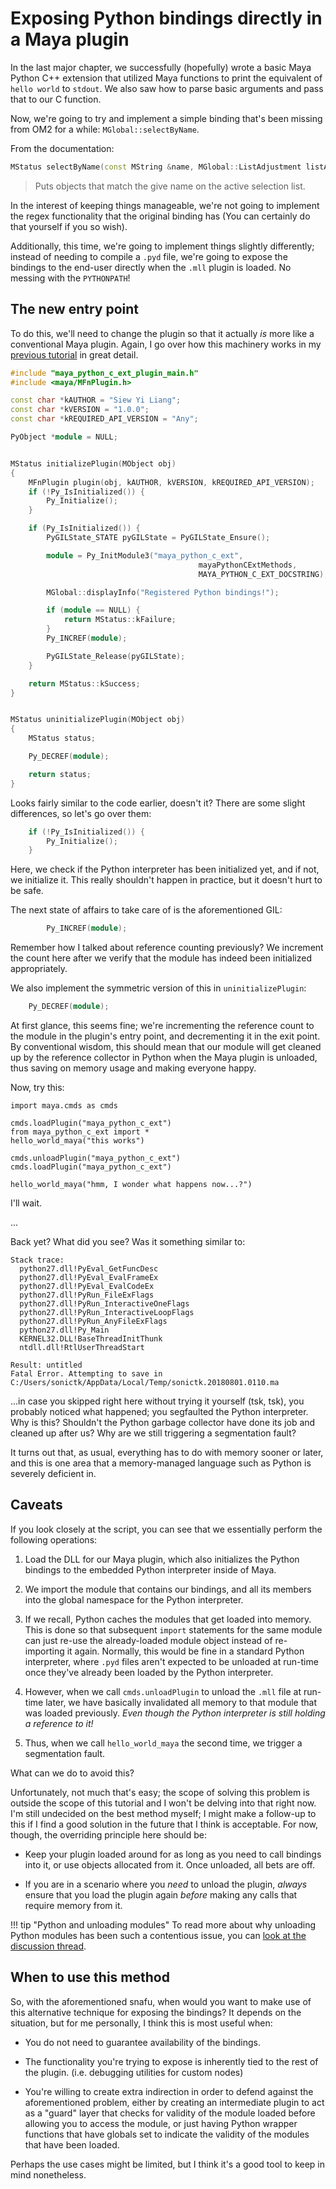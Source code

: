 # Exposing Python bindings directly in a Maya plugin #

In the last major chapter, we successfully (hopefully) wrote a basic Maya Python
C++ extension that utilized Maya functions to print the equivalent of ``hello world``
to ``stdout``. We also saw how to parse basic arguments and pass that to our C function.

Now, we're going to try and implement a simple binding that's been missing from
OM2 for a while: ``MGlobal::selectByName``.

From the documentation:

```c++
MStatus selectByName(const MString &name, MGlobal::ListAdjustment listAdjustment = kAddToList)
```

> Puts objects that match the give name on the active selection list.

In the interest of keeping things manageable, we're not going to implement the
regex functionality that the original binding has (You can certainly do that
yourself if you so wish).

Additionally, this time, we're going to implement things slightly differently;
instead of needing to compile a ``.pyd`` file, we're going to expose the
bindings to the end-user directly when the ``.mll`` plugin is loaded. No messing
with the ``PYTHONPATH``!


## The new entry point ##

To do this, we'll need to change the plugin so that it actually _is_ more like a
conventional Maya plugin. Again, I go over how this machinery works in my
[previous tutorial](https://sonictk.github.io/maya_hot_reload_example_public/getting_started/#what-are-we-even-doing)
in great detail.

```c++
#include "maya_python_c_ext_plugin_main.h"
#include <maya/MFnPlugin.h>

const char *kAUTHOR = "Siew Yi Liang";
const char *kVERSION = "1.0.0";
const char *kREQUIRED_API_VERSION = "Any";

PyObject *module = NULL;


MStatus initializePlugin(MObject obj)
{
    MFnPlugin plugin(obj, kAUTHOR, kVERSION, kREQUIRED_API_VERSION);
    if (!Py_IsInitialized()) {
        Py_Initialize();
    }

    if (Py_IsInitialized()) {
        PyGILState_STATE pyGILState = PyGILState_Ensure();

        module = Py_InitModule3("maya_python_c_ext",
                                          mayaPythonCExtMethods,
                                          MAYA_PYTHON_C_EXT_DOCSTRING);

        MGlobal::displayInfo("Registered Python bindings!");

        if (module == NULL) {
            return MStatus::kFailure;
        }
        Py_INCREF(module);

        PyGILState_Release(pyGILState);
    }

    return MStatus::kSuccess;
}


MStatus uninitializePlugin(MObject obj)
{
    MStatus status;

    Py_DECREF(module);

    return status;
}

```

Looks fairly similar to the code earlier, doesn't it? There are some slight
differences, so let's go over them:

```c++
    if (!Py_IsInitialized()) {
        Py_Initialize();
    }
```

Here, we check if the Python interpreter has been initialized yet, and if not,
we initialize it. This really shouldn't happen in practice, but it doesn't hurt
to be safe.

The next state of affairs to take care of is the aforementioned GIL:

```c++
        Py_INCREF(module);
```

Remember how I talked about reference counting previously? We increment the
count here after we verify that the module has indeed been initialized
appropriately.

We also implement the symmetric version of this in ``uninitializePlugin``:

```c++
    Py_DECREF(module);
```

At first glance, this seems fine; we're incrementing the reference count to the
module in the plugin's entry point, and decrementing it in the exit point. By
conventional wisdom, this should mean that our module will get cleaned up by the
reference collector in Python when the Maya plugin is unloaded, thus saving on
memory usage and making everyone happy.

Now, try this:

```
import maya.cmds as cmds

cmds.loadPlugin("maya_python_c_ext")
from maya_python_c_ext import *
hello_world_maya("this works")

cmds.unloadPlugin("maya_python_c_ext")
cmds.loadPlugin("maya_python_c_ext")

hello_world_maya("hmm, I wonder what happens now...?")
```

I'll wait.

...

Back yet? What did you see? Was it something similar to:

```
Stack trace:
  python27.dll!PyEval_GetFuncDesc
  python27.dll!PyEval_EvalFrameEx
  python27.dll!PyEval_EvalCodeEx
  python27.dll!PyRun_FileExFlags
  python27.dll!PyRun_InteractiveOneFlags
  python27.dll!PyRun_InteractiveLoopFlags
  python27.dll!PyRun_AnyFileExFlags
  python27.dll!Py_Main
  KERNEL32.DLL!BaseThreadInitThunk
  ntdll.dll!RtlUserThreadStart

Result: untitled
Fatal Error. Attempting to save in C:/Users/sonictk/AppData/Local/Temp/sonictk.20180801.0110.ma
```

...in case you skipped right here without trying it yourself (tsk, tsk), you
probably noticed what happened; you segfaulted the Python interpreter. Why is
this? Shouldn't the Python garbage collector have done its job and cleaned up
after us? Why are we still triggering a segmentation fault?

It turns out that, as usual, everything has to do with memory sooner or later,
and this is one area that a memory-managed language such as Python is severely
deficient in.

## Caveats ##

If you look closely at the script, you can see that we essentially perform the
following operations:

1. Load the DLL for our Maya plugin, which also initializes the Python bindings
   to the embedded Python interpreter inside of Maya.
   
2. We import the module that contains our bindings, and all its members into the
   global namespace for the Python interpreter.
   
3. If we recall, Python caches the modules that get loaded into memory. This is
   done so that subsequent ``import`` statements for the same module can just
   re-use the already-loaded module object instead of re-importing it
   again. Normally, this would be fine in a standard Python interpreter, where
   ``.pyd`` files aren't expected to be unloaded at run-time once they've
   already been loaded by the Python interpreter.

4. However, when we call ``cmds.unloadPlugin`` to unload the ``.mll`` file at
   run-time later, we have basically invalidated all memory to that module that
   was loaded previously. _Even though the Python interpreter is still holding a
   reference to it!_

5. Thus, when we call ``hello_world_maya`` the second time, we trigger a
   segmentation fault.
   
What can we do to avoid this? 

Unfortunately, not much that's easy; the scope of solving this problem is
outside the scope of this tutorial and I won't be delving into that right now.
I'm still undecided on the best method myself; I might make a follow-up to this
if I find a good solution in the future that I think is acceptable. For now,
though, the overriding principle here should be:

- Keep your plugin loaded around for as long as you need to call bindings into
  it, or use objects allocated from it. Once unloaded, all bets are off.
  
- If you are in a scenario where you _need_ to unload the plugin, _always_
  ensure that you load the plugin again _before_ making any calls that require
  memory from it.

!!! tip "Python and unloading modules"
    To read more about why unloading Python modules has been such a contentious
    issue, you can [look at the discussion thread](https://bugs.python.org/issue9072).
    

## When to use this method ##

So, with the aforementioned snafu, when would you want to make use of this
alternative technique for exposing the bindings? It depends on the situation,
but for me personally, I think this is most useful when:

- You do not need to guarantee availability of the bindings.

- The functionality you're trying to expose is inherently tied to the rest of
  the plugin. (i.e. debugging utilities for custom nodes)

- You're willing to create extra indirection in order to defend against the
  aforementioned problem, either by creating an intermediate plugin to act as a
  "guard" layer that checks for validity of the module loaded before allowing
  you to access the module, or just having Python wrapper functions that have
  globals set to indicate the validity of the modules that have been loaded.
  
Perhaps the use cases might be limited, but I think it's a good tool to keep in
mind nonetheless.
